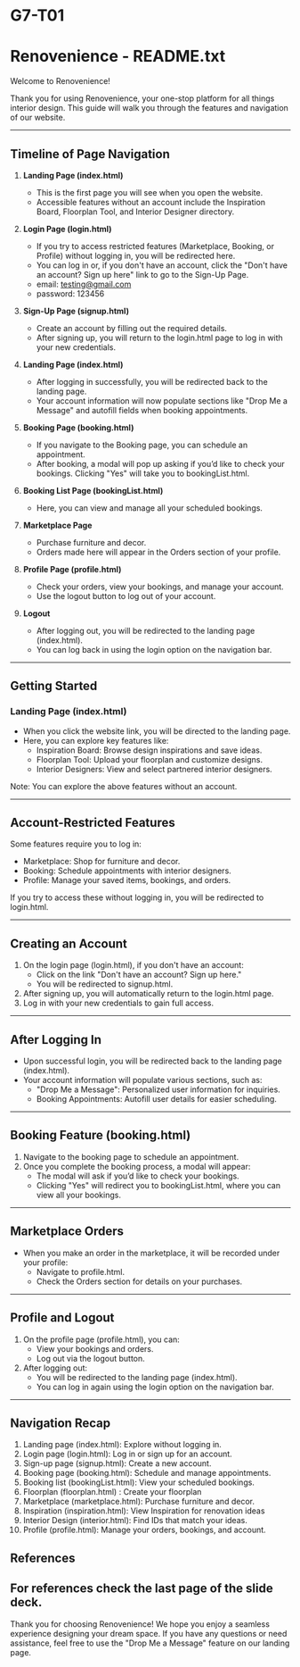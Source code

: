 # G7-T01

# Renovenience - README.txt

Welcome to Renovenience!

Thank you for using Renovenience, your one-stop platform for all things interior design. This guide will walk you through the features and navigation of our website.

---

## Timeline of Page Navigation

1. **Landing Page (index.html)**  
   - This is the first page you will see when you open the website.  
   - Accessible features without an account include the Inspiration Board, Floorplan Tool, and Interior Designer directory.

2. **Login Page (login.html)**  
   - If you try to access restricted features (Marketplace, Booking, or Profile) without logging in, you will be redirected here.  
   - You can log in or, if you don't have an account, click the "Don't have an account? Sign up here" link to go to the Sign-Up Page.
   - email: testing@gmail.com
   - password: 123456

3. **Sign-Up Page (signup.html)**  
   - Create an account by filling out the required details.  
   - After signing up, you will return to the login.html page to log in with your new credentials.

4. **Landing Page (index.html)**  
   - After logging in successfully, you will be redirected back to the landing page.  
   - Your account information will now populate sections like "Drop Me a Message" and autofill fields when booking appointments.

5. **Booking Page (booking.html)**  
   - If you navigate to the Booking page, you can schedule an appointment.  
   - After booking, a modal will pop up asking if you’d like to check your bookings. Clicking "Yes" will take you to bookingList.html.

6. **Booking List Page (bookingList.html)**  
   - Here, you can view and manage all your scheduled bookings.

7. **Marketplace Page**  
   - Purchase furniture and decor.  
   - Orders made here will appear in the Orders section of your profile.

8. **Profile Page (profile.html)**  
   - Check your orders, view your bookings, and manage your account.  
   - Use the logout button to log out of your account.  

9. **Logout**  
   - After logging out, you will be redirected to the landing page (index.html).  
   - You can log back in using the login option on the navigation bar.

---

## Getting Started

### Landing Page (index.html)  
   - When you click the website link, you will be directed to the landing page.  
   - Here, you can explore key features like:  
     - Inspiration Board: Browse design inspirations and save ideas.  
     - Floorplan Tool: Upload your floorplan and customize designs.  
     - Interior Designers: View and select partnered interior designers.  

   Note: You can explore the above features without an account.

---

## Account-Restricted Features

Some features require you to log in:  
- Marketplace: Shop for furniture and decor.  
- Booking: Schedule appointments with interior designers.  
- Profile: Manage your saved items, bookings, and orders.  

If you try to access these without logging in, you will be redirected to login.html.

---

## Creating an Account

1. On the login page (login.html), if you don't have an account:  
   - Click on the link "Don't have an account? Sign up here."  
   - You will be redirected to signup.html.  
2. After signing up, you will automatically return to the login.html page.  
3. Log in with your new credentials to gain full access.  

---

## After Logging In

- Upon successful login, you will be redirected back to the landing page (index.html).  
- Your account information will populate various sections, such as:  
  - "Drop Me a Message": Personalized user information for inquiries.  
  - Booking Appointments: Autofill user details for easier scheduling.  

---

## Booking Feature (booking.html)

1. Navigate to the booking page to schedule an appointment.  
2. Once you complete the booking process, a modal will appear:  
   - The modal will ask if you’d like to check your bookings.  
   - Clicking "Yes" will redirect you to bookingList.html, where you can view all your bookings.

---

## Marketplace Orders

- When you make an order in the marketplace, it will be recorded under your profile:  
  - Navigate to profile.html.  
  - Check the Orders section for details on your purchases.

---

## Profile and Logout

1. On the profile page (profile.html), you can:  
   - View your bookings and orders.  
   - Log out via the logout button.  
2. After logging out:  
   - You will be redirected to the landing page (index.html).  
   - You can log in again using the login option on the navigation bar.

---

## Navigation Recap

1. Landing page (index.html): Explore without logging in.  
2. Login page (login.html): Log in or sign up for an account.  
3. Sign-up page (signup.html): Create a new account.  
4. Booking page (booking.html): Schedule and manage appointments.  
5. Booking list (bookingList.html): View your scheduled bookings. 
6. Floorplan (floorplan.html) : Create your floorplan
8. Marketplace (marketplace.html): Purchase furniture and decor.
9. Inspiration (inspiration.html): View Inspiration for renovation ideas
10. Interior Design (interior.html): Find IDs that match your ideas. 
11. Profile (profile.html): Manage your orders, bookings, and account.

## References
For references check the last page of the slide deck. 
---

Thank you for choosing Renovenience! We hope you enjoy a seamless experience designing your dream space. If you have any questions or need assistance, feel free to use the "Drop Me a Message" feature on our landing page.


